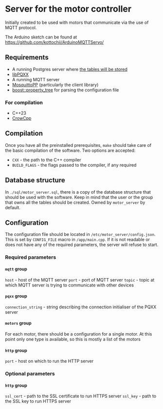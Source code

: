 # Server for the motor controller

Initially created to be used with motors that communicate via the use of MQTT protocol.

The Arduino sketch can be found at https://github.com/kottochii/ArduinoMQTTServo/

## Requirements
* A running Postgres server where [the tables will be stored](#database-structure)
* [libPQXX](https://github.com/jtv/libpqxx)
* A running MQTT server
* [MosquittoPP](https://github.com/eclipse/mosquitto) (particularly the client library)
* [boost::property_tree](https://github.com/boostorg/property_tree) for parsing the configuration file

### For compilation
* C++23
* [CrowCpp](https://github.com/CrowCpp/Crow)

## Compilation

Once you have all the preinstalled prerequisites, `make` should take care of the basic compilation of the software. Two options are accepted:
* `CXX` - the path to the C++ compiler
* `BUILD_FLAGS` - the flags passed to the compiler, if any required

## Database structure

In `./sql/motor_server.sql`, there is a copy of the database structure that should be used with the software. Keep in mind that the user or the group that owns all the tables should be created. Owned by `motor_server` by default.

## Configuration
The configuration file should be located in `/etc/motor_server/config.json`. This is set by `CONFIG_FILE` macro in `/app/main.cpp`. If it is not readable or does not have any of the required parameters, the server will refuse to start.
### Required parameters
#### `mqtt` group
`host` - host of the MQTT server
`port` - port of MQTT server
`topic` - topic at which MQTT server is trying to communicate with other devices
#### `pqxx` group
`connection_string` - string describing the connection initialiser of the PQXX server
#### `motors` group
For each motor, there should be a configuration for a single motor. At this point only one type is available, so this is mostly a list of the motors
#### `http` group
`port` - host on which to run the HTTP server

### Optional parameters
#### `http` group
`ssl_cert` - path to the SSL certificate to run HTTPS server
`ssl_key` - path to the SSL key to run HTTPS server
